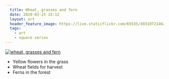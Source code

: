 ```yaml
---
  title: Wheat, grasses and fern
  date: 2020-03-25 15:12
  layout: art
  header_feature_image: https://live.staticflickr.com/65535/49310721462_bc7e7b10d0_3k.jpg
  tags:
    - art
    - square series
---
```


[![wheat, grasses and fern](https://live.staticflickr.com/65535/49310721462_26e5ecec58_o.jpg)](https://live.staticflickr.com/65535/49310721462_26e5ecec58_o.jpg)

- Yellow flowers in the grass
- Wheat fields for harvest
- Ferns in the forest

